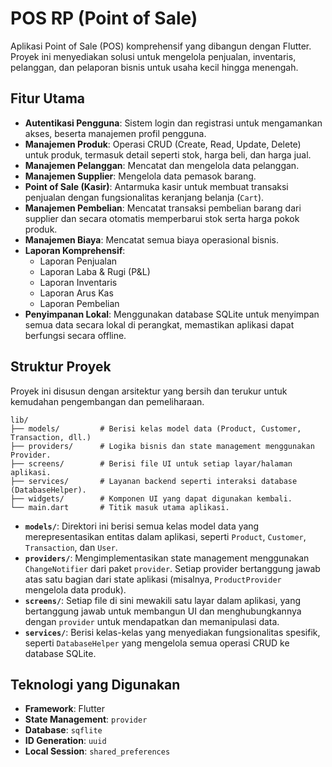 # POS RP (Point of Sale)

Aplikasi Point of Sale (POS) komprehensif yang dibangun dengan Flutter. Proyek ini menyediakan solusi untuk mengelola penjualan, inventaris, pelanggan, dan pelaporan bisnis untuk usaha kecil hingga menengah.

## Fitur Utama

- **Autentikasi Pengguna**: Sistem login dan registrasi untuk mengamankan akses, beserta manajemen profil pengguna.
- **Manajemen Produk**: Operasi CRUD (Create, Read, Update, Delete) untuk produk, termasuk detail seperti stok, harga beli, dan harga jual.
- **Manajemen Pelanggan**: Mencatat dan mengelola data pelanggan.
- **Manajemen Supplier**: Mengelola data pemasok barang.
- **Point of Sale (Kasir)**: Antarmuka kasir untuk membuat transaksi penjualan dengan fungsionalitas keranjang belanja (`Cart`).
- **Manajemen Pembelian**: Mencatat transaksi pembelian barang dari supplier dan secara otomatis memperbarui stok serta harga pokok produk.
- **Manajemen Biaya**: Mencatat semua biaya operasional bisnis.
- **Laporan Komprehensif**:
  - Laporan Penjualan
  - Laporan Laba & Rugi (P&L)
  - Laporan Inventaris
  - Laporan Arus Kas
  - Laporan Pembelian
- **Penyimpanan Lokal**: Menggunakan database SQLite untuk menyimpan semua data secara lokal di perangkat, memastikan aplikasi dapat berfungsi secara offline.

## Struktur Proyek

Proyek ini disusun dengan arsitektur yang bersih dan terukur untuk kemudahan pengembangan dan pemeliharaan.

```
lib/
├── models/         # Berisi kelas model data (Product, Customer, Transaction, dll.)
├── providers/      # Logika bisnis dan state management menggunakan Provider.
├── screens/        # Berisi file UI untuk setiap layar/halaman aplikasi.
├── services/       # Layanan backend seperti interaksi database (DatabaseHelper).
├── widgets/        # Komponen UI yang dapat digunakan kembali.
└── main.dart       # Titik masuk utama aplikasi.
```

- **`models/`**: Direktori ini berisi semua kelas model data yang merepresentasikan entitas dalam aplikasi, seperti `Product`, `Customer`, `Transaction`, dan `User`.
- **`providers/`**: Mengimplementasikan state management menggunakan `ChangeNotifier` dari paket `provider`. Setiap provider bertanggung jawab atas satu bagian dari state aplikasi (misalnya, `ProductProvider` mengelola data produk).
- **`screens/`**: Setiap file di sini mewakili satu layar dalam aplikasi, yang bertanggung jawab untuk membangun UI dan menghubungkannya dengan `provider` untuk mendapatkan dan memanipulasi data.
- **`services/`**: Berisi kelas-kelas yang menyediakan fungsionalitas spesifik, seperti `DatabaseHelper` yang mengelola semua operasi CRUD ke database SQLite.

## Teknologi yang Digunakan

- **Framework**: Flutter
- **State Management**: `provider`
- **Database**: `sqflite`
- **ID Generation**: `uuid`
- **Local Session**: `shared_preferences`
